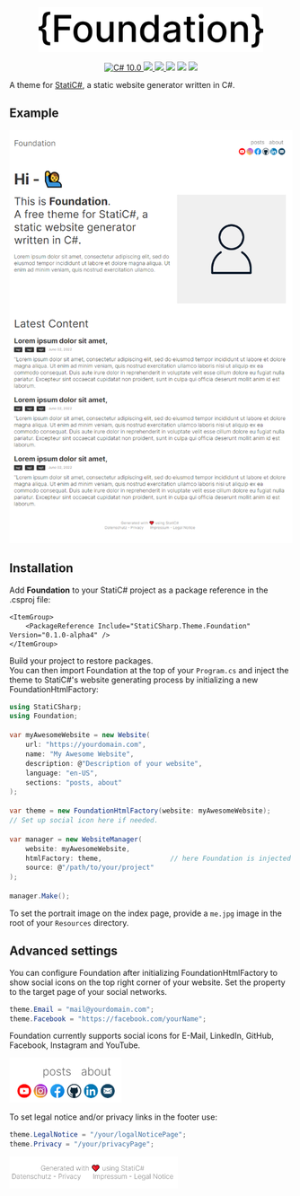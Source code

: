 <p align="center">
    <img src="Images/Logo.png" width="400" max-width="90%" alt="StatiC#" />
</p>

<p align="center">
    <a href="https://docs.microsoft.com/en-us/dotnet/csharp/">
        <img src="https://img.shields.io/badge/C%23-10.0-blue?style=flat" alt="C# 10.0" />
    </a>
    <a href="https://dotnet.microsoft.com">
        <img src="https://img.shields.io/badge/.NET-6.0-blueviolet?style=flat" />
    </a>
    <a href="https://github.com/RolandBraunDev/StatiCSharp">
        <img src="https://img.shields.io/static/v1?label=StatiC%23&message=0.1&color=informational" />
    </a>
    <img src="https://img.shields.io/badge/Platforms-Win+Mac+Linux-green?style=flat" />
    <img src="https://img.shields.io/badge/Version-0.1.0--alpha5-green?style=flat" />
    <a href="https://www.nuget.org/packages/StatiCSharp.Theme.Foundation">
        <img src="https://img.shields.io/nuget/v/StatiCSharp.Theme.Foundation?color=orange" />
    </a>
</p>

A theme for [StatiC#](https://github.com/RolandBraunDev/StatiCSharp), a static website generator written in C#.

## Example

<p align="center">
    <img src="Images/landing_page_example.png" max-width="90%" alt="StatiC#" />
</p>

## Installation

Add **Foundation** to your StatiC# project as a package reference in the .csproj file:

```
<ItemGroup>
    <PackageReference Include="StatiCSharp.Theme.Foundation" Version="0.1.0-alpha4" />
</ItemGroup>
``` 
Build your project to restore packages.  
You can then import Foundation at the top of your `Program.cs` and inject the theme to StatiC#'s website generating process by initializing a new FoundationHtmlFactory:

```C#
using StatiCSharp;
using Foundation;

var myAwesomeWebsite = new Website(
    url: "https://yourdomain.com",
    name: "My Awesome Website",
    description: @"Description of your website",
    language: "en-US",
    sections: "posts, about"
);

var theme = new FoundationHtmlFactory(website: myAwesomeWebsite);
// Set up social icon here if needed.

var manager = new WebsiteManager(
    website: myAwesomeWebsite,
    htmlFactory: theme,                 // here Foundation is injected to the generating process
    source: @"/path/to/your/project"
);

manager.Make();
```

To set the portrait image on the index page, provide a `me.jpg` image in the root of your `Resources` directory.

## Advanced settings

You can configure Foundation after initializing FoundationHtmlFactory to show social icons on the top right corner of your website. Set the property to the target page of your social networks.

```C#
theme.Email = "mail@yourdomain.com";
theme.Facebook = "https://facebook.com/yourName";
```

Foundation currently supports social icons for E-Mail, LinkedIn, GitHub, Facebook, Instagram and YouTube.

 <img src="Images/social_icons_example.png" width="200" max-width="70%" alt="Example for social icons" />

To set legal notice and/or privacy links in the footer use:

```C#
theme.LegalNotice = "/your/logalNoticePage";
theme.Privacy = "/your/privacyPage";
```

<img src="Images/legal_example.png" width="300" max-width="70%" alt="Example for legal notice" />
